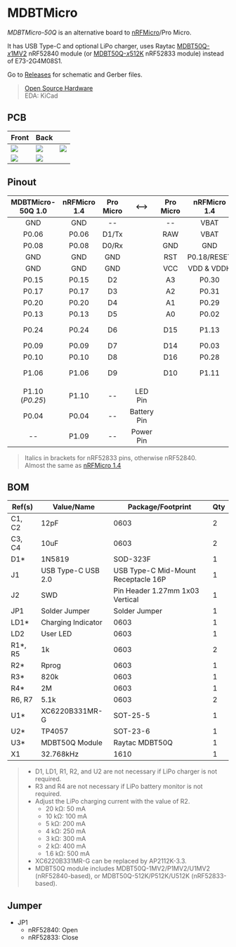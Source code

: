 # MDBTMicro
*MDBTMicro-50Q* is an alternative board to [nRFMicro](https://github.com/joric/nrfmicro)/Pro Micro.

It has USB Type-C and optional LiPo charger, uses Raytac [MDBT50Q-*x*1MV2](https://www.raytac.com/product/ins.php?index_id=24) nRF52840 module (or [MDBT50Q-*x*512K](https://www.raytac.com/product/ins.php?index_id=95) nRF52833 module) instead of E73-2G4M08S1.

Go to [Releases](https://github.com/ziteh/mdbt-micro/releases) for schematic and Gerber files.

> [Open Source Hardware](https://www.oshwa.org/definition/)  
> EDA: KiCad  

## PCB
|Front|Back||
|-|-|-|
|![](https://i.imgur.com/vU0cJXY.png)|![](https://i.imgur.com/LKdSV8U.png)|![](https://i.imgur.com/cjWIEYT.png)|
|![](https://i.imgur.com/ycEjVHy.jpg)|![](https://i.imgur.com/NIKhj7s.jpg)||

## Pinout
| MDBTMicro-50Q 1.0 | nRFMicro 1.4 | Pro Micro |    <-->     | Pro Micro | nRFMicro 1.4 | MDBTMicro-50Q 1.0 |
| :---------------: | :----------: | :-------: | :---------: | :-------: | :----------: | :---------------: |
|        GND        |     GND      |    --     |             |    --     |     VBAT     |       VBAT        |
|       P0.06       |    P0.06     |   D1/Tx   |             |    RAW    |     VBAT     |    VBUS (USB)     |
|       P0.08       |    P0.08     |   D0/Rx   |             |    GND    |     GND      |        GND        |
|        GND        |     GND      |    GND    |             |    RST    | P0.18/RESET  |    P0.18/RESET    |
|        GND        |     GND      |    GND    |             |    VCC    |  VDD & VDDH  |    VDD & VDDH     |
|       P0.15       |    P0.15     |    D2     |             |    A3     |    P0.30     |       P0.30       |
|       P0.17       |    P0.17     |    D3     |             |    A2     |    P0.31     |       P0.31       |
|       P0.20       |    P0.20     |    D4     |             |    A1     |    P0.29     |       P0.29       |
|       P0.13       |    P0.13     |    D5     |             |    A0     |    P0.02     |       P0.02       |
|       P0.24       |    P0.24     |    D6     |             |    D15    |    P1.13     |  P1.13 (*P1.05*)  |
|       P0.09       |    P0.09     |    D7     |             |    D14    |    P0.03     |       P0.03       |
|       P0.10       |    P0.10     |    D8     |             |    D16    |    P0.28     |       P0.28       |
|       P1.06       |    P1.06     |    D9     |             |    D10    |    P1.11     |  P1.11 (*P1.04*)  |
|                   |              |           |             |           |              |                   |
|  P1.10 (*P0.25*)  |    P1.10     |    --     |   LED Pin   |           |              |                   |
|       P0.04       |    P0.04     |    --     | Battery Pin |           |              |                   |
|         --        |    P1.09     |    --     |  Power Pin  |           |              |                   |

> Italics in brackets for nRF52833 pins, otherwise nRF52840.  
> Almost the same as [nRFMicro 1.4](https://github.com/joric/nrfmicro/releases/tag/1.4)

## BOM
| Ref(s)   | Value/Name         | Package/Footprint                   | Qty |
| -------- | ------------------ | ----------------------------------- | --- |
| C1, C2   | 12pF               | 0603                                | 2   |
| C3, C4   | 10uF               | 0603                                | 2   |
| D1\*     | 1N5819             | SOD-323F                            | 1   |
| J1       | USB Type-C USB 2.0 | USB Type-C Mid-Mount Receptacle 16P | 1   |
| J2       | SWD                | Pin Header 1.27mm 1x03 Vertical     | 1   |
| JP1      | Solder Jumper      | Solder Jumper                       | 1   |
| LD1\*    | Charging Indicator | 0603                                | 1   |
| LD2      | User LED           | 0603                                | 1   |
| R1\*, R5 | 1k                 | 0603                                | 2   |
| R2\*     | Rprog              | 0603                                | 1   |
| R3\*     | 820k               | 0603                                | 1   |
| R4\*     | 2M                 | 0603                                | 1   |
| R6, R7   | 5.1k               | 0603                                | 2   |
| U1\*     | XC6220B331MR-G     | SOT-25-5                            | 1   |
| U2\*     | TP4057             | SOT-23-6                            | 1   |
| U3\*     | MDBT50Q Module     | Raytac MDBT50Q                      | 1   |
| X1       | 32.768kHz          | 1610                                | 1   |

> - D1, LD1, R1, R2, and U2 are not necessary if LiPo charger is not required. 
> - R3 and R4 are not necessary if LiPo battery monitor is not required.
> - Adjust the LiPo charging current with the value of R2.
>   - 20 kΩ: 50 mA
>   - 10 kΩ: 100 mA
>   - 5 kΩ: 200 mA
>   - 4 kΩ: 250 mA
>   - 3 kΩ: 300 mA
>   - 2 kΩ: 400 mA
>   - 1.6 kΩ: 500 mA 
> - XC6220B331MR-G can be replaced by AP2112K-3.3.
> - MDBT50Q module includes MDBT50Q-1MV2/P1MV2/U1MV2 (nRF52840-based), or MDBT50Q-512K/P512K/U512K (nRF52833-based).

## Jumper
- JP1
  - nRF52840: Open
  - nRF52833: Close
